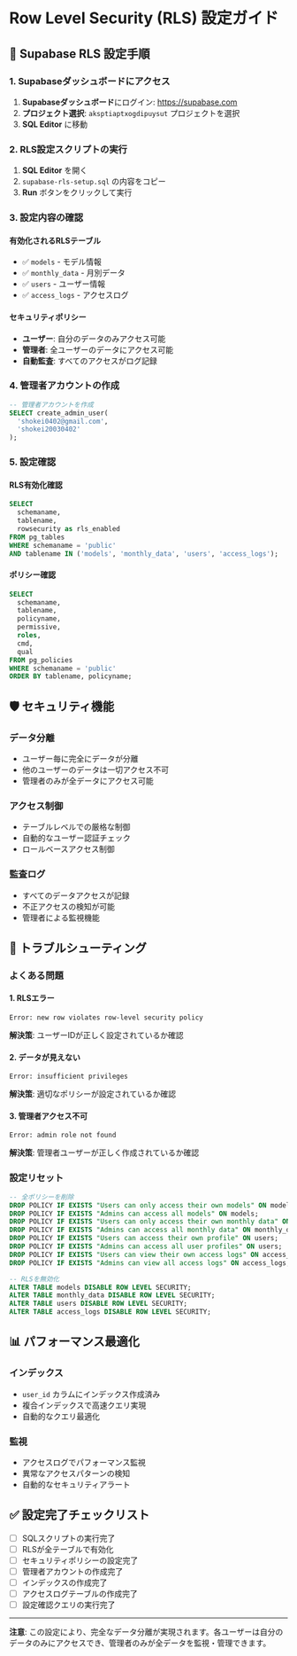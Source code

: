 # Row Level Security (RLS) 設定ガイド

## 🔐 **Supabase RLS 設定手順**

### **1. Supabaseダッシュボードにアクセス**

1. **Supabaseダッシュボード**にログイン: https://supabase.com
2. **プロジェクト選択**: `aksptiaptxogdipuysut` プロジェクトを選択
3. **SQL Editor** に移動

### **2. RLS設定スクリプトの実行**

1. **SQL Editor** を開く
2. `supabase-rls-setup.sql` の内容をコピー
3. **Run** ボタンをクリックして実行

### **3. 設定内容の確認**

#### **有効化されるRLSテーブル**
- ✅ `models` - モデル情報
- ✅ `monthly_data` - 月別データ
- ✅ `users` - ユーザー情報
- ✅ `access_logs` - アクセスログ

#### **セキュリティポリシー**
- **ユーザー**: 自分のデータのみアクセス可能
- **管理者**: 全ユーザーのデータにアクセス可能
- **自動監査**: すべてのアクセスがログ記録

### **4. 管理者アカウントの作成**

```sql
-- 管理者アカウントを作成
SELECT create_admin_user(
  'shokei0402@gmail.com',
  'shokei20030402'
);
```

### **5. 設定確認**

#### **RLS有効化確認**
```sql
SELECT 
  schemaname,
  tablename,
  rowsecurity as rls_enabled
FROM pg_tables 
WHERE schemaname = 'public' 
AND tablename IN ('models', 'monthly_data', 'users', 'access_logs');
```

#### **ポリシー確認**
```sql
SELECT 
  schemaname,
  tablename,
  policyname,
  permissive,
  roles,
  cmd,
  qual
FROM pg_policies 
WHERE schemaname = 'public'
ORDER BY tablename, policyname;
```

## 🛡️ **セキュリティ機能**

### **データ分離**
- ユーザー毎に完全にデータが分離
- 他のユーザーのデータは一切アクセス不可
- 管理者のみが全データにアクセス可能

### **アクセス制御**
- テーブルレベルでの厳格な制御
- 自動的なユーザー認証チェック
- ロールベースアクセス制御

### **監査ログ**
- すべてのデータアクセスが記録
- 不正アクセスの検知が可能
- 管理者による監視機能

## 🔧 **トラブルシューティング**

### **よくある問題**

#### **1. RLSエラー**
```
Error: new row violates row-level security policy
```
**解決策**: ユーザーIDが正しく設定されているか確認

#### **2. データが見えない**
```
Error: insufficient privileges
```
**解決策**: 適切なポリシーが設定されているか確認

#### **3. 管理者アクセス不可**
```
Error: admin role not found
```
**解決策**: 管理者ユーザーが正しく作成されているか確認

### **設定リセット**

```sql
-- 全ポリシーを削除
DROP POLICY IF EXISTS "Users can only access their own models" ON models;
DROP POLICY IF EXISTS "Admins can access all models" ON models;
DROP POLICY IF EXISTS "Users can only access their own monthly data" ON monthly_data;
DROP POLICY IF EXISTS "Admins can access all monthly data" ON monthly_data;
DROP POLICY IF EXISTS "Users can access their own profile" ON users;
DROP POLICY IF EXISTS "Admins can access all user profiles" ON users;
DROP POLICY IF EXISTS "Users can view their own access logs" ON access_logs;
DROP POLICY IF EXISTS "Admins can view all access logs" ON access_logs;

-- RLSを無効化
ALTER TABLE models DISABLE ROW LEVEL SECURITY;
ALTER TABLE monthly_data DISABLE ROW LEVEL SECURITY;
ALTER TABLE users DISABLE ROW LEVEL SECURITY;
ALTER TABLE access_logs DISABLE ROW LEVEL SECURITY;
```

## 📊 **パフォーマンス最適化**

### **インデックス**
- `user_id` カラムにインデックス作成済み
- 複合インデックスで高速クエリ実現
- 自動的なクエリ最適化

### **監視**
- アクセスログでパフォーマンス監視
- 異常なアクセスパターンの検知
- 自動的なセキュリティアラート

## ✅ **設定完了チェックリスト**

- [ ] SQLスクリプトの実行完了
- [ ] RLSが全テーブルで有効化
- [ ] セキュリティポリシーの設定完了
- [ ] 管理者アカウントの作成完了
- [ ] インデックスの作成完了
- [ ] アクセスログテーブルの作成完了
- [ ] 設定確認クエリの実行完了

---

**注意**: この設定により、完全なデータ分離が実現されます。各ユーザーは自分のデータのみにアクセスでき、管理者のみが全データを監視・管理できます。



